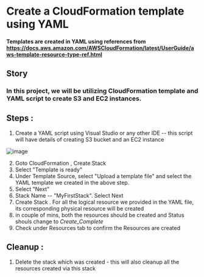 # Create a CloudFormation template using YAML 
#### Templates are created in YAML using references from https://docs.aws.amazon.com/AWSCloudFormation/latest/UserGuide/aws-template-resource-type-ref.html

## Story 
### In this project, we will be utilizing CloudFormation template and YAML script to create S3 and EC2 instances. 

## Steps : 
1. Create a YAML script using Visual Studio or any other IDE -- this script will have details of creating S3 bucket and an EC2 instance

![image](https://user-images.githubusercontent.com/73116712/211220344-f6bb752c-77f7-478f-b0ae-b0d11b4cd81f.png)

2. Goto CloudFormation , Create Stack
3. Select "Template is ready"
4. Under Template Source, select "Upload a template file" and select the YAML template we created in the above step. 
5. Select "Next"
6. Stack Name -- "MyFirstStack". Select Next
7. Create Stack . For all the logical resource we provided in the YAML file, its corresponding physical resource will be created 
8. in couple of mins, both the resources should be created and Status shouls change to *Create_Complete*
9. Check under Resources tab to confirm the Resources are created 

## Cleanup :
1. Delete the stack which was created - this will also cleanup all the resources created via this stack 
